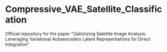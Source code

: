 # Compressive_VAE_Satellite_Classification
Official repository for the paper "Optimizing Satellite Image Analysis: Leveraging Variational Autoencoders Latent Representations for Direct Integration"
